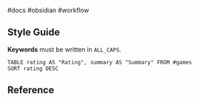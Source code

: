 #docs #obsidian #workflow 

## Style Guide

**Keywords** must be written in `ALL_CAPS`.

```plaintext
TABLE rating AS "Rating", summary AS "Summary" FROM #games
SORT rating DESC
```

## Reference




